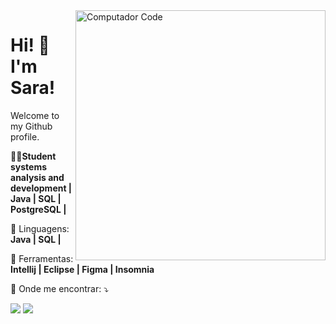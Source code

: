 <img src="https://raw.githubusercontent.com/MicaelliMedeiros/micaellimedeiros/master/image/computer-illustration.png" min-width="400px" max-width="400px" width="400px" align="right" alt="Computador Code">

<p align="left"> 
<H1> Hi! 👋 I'm Sara!</h1>

 Welcome to my Github profile.

👩‍💻**Student systems analysis and development | Java | SQL | PostgreSQL |** 
</p>

<p align="left">
  🦄 Linguagens: <strong>Java | SQL | </strong>
</p>

<p align="left">
  💼 Ferramentas: <strong> Intellij | Eclipse | Figma | Insomnia </strong>
</p>

<p align="left">
  💌 Onde me encontrar: ⤵️
</p>

<p align="left">
  <a href="#" alt="Gmail">
  <img src="https://img.shields.io/badge/-Gmail-FF0000?style=flat-square&labelColor=FF0000&logo=gmail&logoColor=white&link=sasrathaiseg@gmail.com" /></a>

  <a href="#" alt="Linkedin">
  <img src="https://img.shields.io/badge/-Linkedin-0e76a8?style=flat-square&logo=Linkedin&logoColor=white&link=https://www.linkedin.com/in/sara-thaise-garcia/" /></a>
</p>  



